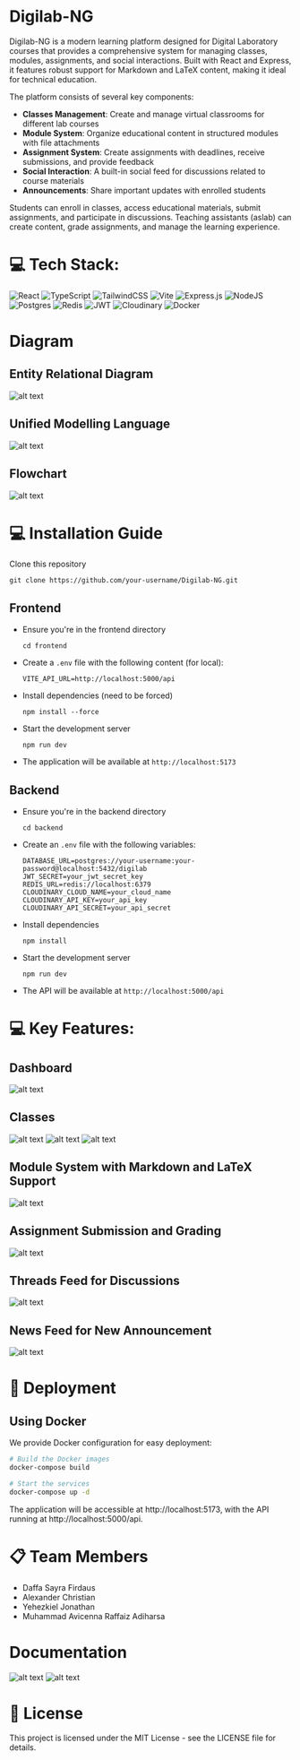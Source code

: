 # Digilab-NG

Digilab-NG is a modern learning platform designed for Digital Laboratory courses that provides a comprehensive system for managing classes, modules, assignments, and social interactions. Built with React and Express, it features robust support for Markdown and LaTeX content, making it ideal for technical education.

The platform consists of several key components:

- **Classes Management**: Create and manage virtual classrooms for different lab courses
- **Module System**: Organize educational content in structured modules with file attachments
- **Assignment System**: Create assignments with deadlines, receive submissions, and provide feedback
- **Social Interaction**: A built-in social feed for discussions related to course materials
- **Announcements**: Share important updates with enrolled students

Students can enroll in classes, access educational materials, submit assignments, and participate in discussions. Teaching assistants (aslab) can create content, grade assignments, and manage the learning experience.

# 💻 Tech Stack:

![React](https://img.shields.io/badge/react-%2320232a.svg?style=for-the-badge&logo=react&logoColor=%2361DAFB) ![TypeScript](https://img.shields.io/badge/typescript-%23007ACC.svg?style=for-the-badge&logo=typescript&logoColor=white) ![TailwindCSS](https://img.shields.io/badge/tailwindcss-%2338B2AC.svg?style=for-the-badge&logo=tailwind-css&logoColor=white) ![Vite](https://img.shields.io/badge/vite-%23646CFF.svg?style=for-the-badge&logo=vite&logoColor=white) ![Express.js](https://img.shields.io/badge/express.js-%23404d59.svg?style=for-the-badge&logo=express&logoColor=%2361DAFB) ![NodeJS](https://img.shields.io/badge/node.js-6DA55F?style=for-the-badge&logo=node.js&logoColor=white) ![Postgres](https://img.shields.io/badge/postgres-%23316192.svg?style=for-the-badge&logo=postgresql&logoColor=white) ![Redis](https://img.shields.io/badge/redis-%23DD0031.svg?style=for-the-badge&logo=redis&logoColor=white) ![JWT](https://img.shields.io/badge/JWT-black?style=for-the-badge&logo=JSON%20web%20tokens) ![Cloudinary](https://img.shields.io/badge/Cloudinary-%231563FF.svg?style=for-the-badge&logo=cloud&logoColor=white) ![Docker](https://img.shields.io/badge/docker-%230db7ed.svg?style=for-the-badge&logo=docker&logoColor=white)

# Diagram

## Entity Relational Diagram
![alt text](ImageReadme/ERD.jpg)

## Unified Modelling Language
![alt text](ImageReadme/UML.jpg)

## Flowchart
![alt text](ImageReadme/flowchart.jpg)

# :computer: Installation Guide

Clone this repository

```
git clone https://github.com/your-username/Digilab-NG.git
```

## Frontend

- Ensure you're in the frontend directory

  ```
  cd frontend
  ```

- Create a `.env` file with the following content (for local):
  ```
  VITE_API_URL=http://localhost:5000/api
  ```

- Install dependencies (need to be forced)
  ```
  npm install --force
  ```

- Start the development server
  ```
  npm run dev
  ```

- The application will be available at `http://localhost:5173`

## Backend

- Ensure you're in the backend directory

  ```
  cd backend
  ```

- Create an `.env` file with the following variables:
  ```
  DATABASE_URL=postgres://your-username:your-password@localhost:5432/digilab
  JWT_SECRET=your_jwt_secret_key
  REDIS_URL=redis://localhost:6379
  CLOUDINARY_CLOUD_NAME=your_cloud_name
  CLOUDINARY_API_KEY=your_api_key
  CLOUDINARY_API_SECRET=your_api_secret
  ```

- Install dependencies
  ```
  npm install
  ```

- Start the development server
  ```
  npm run dev
  ```

- The API will be available at `http://localhost:5000/api`

# 💻 Key Features:

## Dashboard
![alt text](ImageReadme/DashboardScreenshot.jpg)

## Classes
![alt text](ImageReadme/ClassesListScreenshot.jpg)
![alt text](ImageReadme/IsiClassesScreenshot.jpg)
![alt text](ImageReadme/ClassesListScreenshot2.jpg)


## Module System with Markdown and LaTeX Support
![alt text](ImageReadme/editaddModule.jpg)

## Assignment Submission and Grading
![alt text](ImageReadme/AssigmentScreenshot.jpg)

## Threads Feed for Discussions
![alt text](ImageReadme/ThreadsScreenshot.jpg)

## News Feed for New Announcement
![alt text](ImageReadme/NewsScreenshot.jpg)

# 🚀 Deployment

## Using Docker

We provide Docker configuration for easy deployment:

```bash
# Build the Docker images
docker-compose build

# Start the services
docker-compose up -d
```

The application will be accessible at http://localhost:5173, with the API running at http://localhost:5000/api.

# 📋 Team Members

- Daffa Sayra Firdaus 
- Alexander Christian 
- Yehezkiel Jonathan
- Muhammad Avicenna Raffaiz Adiharsa

# Documentation
![alt text](ImageReadme/Progcek1.jpg)
![alt text](ImageReadme/Progcek2.jpg)

# 📄 License

This project is licensed under the MIT License - see the LICENSE file for details.